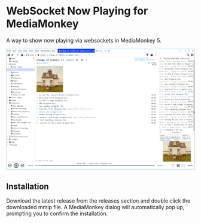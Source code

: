 # WebSocket Now Playing for MediaMonkey
A way to show now playing via websockets in MediaMonkey 5.

![](images/preview-mainwindow.png)

## Installation
Download the latest release from the releases section and double click the downloaded mmip file. A MediaMonkey dialog will automatically pop up, prompting you to confirm the installation.

